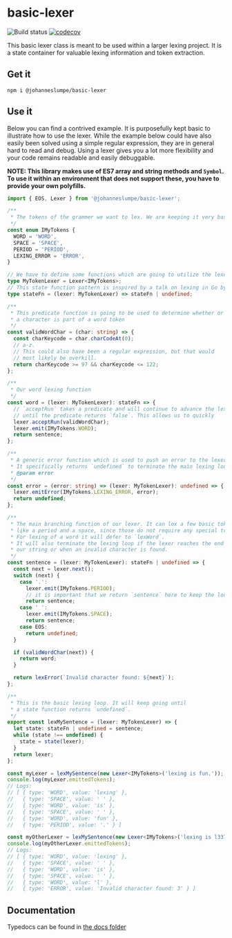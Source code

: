 # basic-lexer

![Build status](https://travis-ci.org/johanneslumpe/basic-lexer.svg?branch=master)
[![codecov](https://codecov.io/gh/johanneslumpe/basic-lexer/branch/master/graph/badge.svg)](https://codecov.io/gh/johanneslumpe/basic-lexer)

This basic lexer class is meant to be used within a larger lexing project. It is a state container for valuable lexing information and token extraction.

## Get it

`npm i @johanneslumpe/basic-lexer`

## Use it

Below you can find a contrived example. It is purposefully kept basic to illustrate how to use the lexer. While the example below could have also easily been solved using a simple regular expression, they are in general hard to read and debug. Using a lexer gives you a lot more flexibility and your code remains readable and easily debuggable.

**NOTE: This library makes use of ES7 array and string methods and `Symbol`. To use it within an environment that does not support these, you have to provide your own polyfills.**

```ts
import { EOS, Lexer } from '@johanneslumpe/basic-lexer';

/**
 * The tokens of the grammer we want to lex. We are keeping it very basic here
 */
const enum IMyTokens {
  WORD = 'WORD',
  SPACE = 'SPACE',
  PERIOD = 'PERIOD',
  LEXING_ERROR = 'ERROR',
}

// We have to define some functions which are going to utilize the lexer to tokenize a string.
type MyTokenLexer = Lexer<IMyTokens>;
// This state function pattern is inspired by a talk on lexing in Go by Rob Pike.
type stateFn = (lexer: MyTokenLexer) => stateFn | undefined;

/**
 * This predicate function is going to be used to determine whether or not
 * a character is part of a word token
 */
const validWordChar = (char: string) => {
  const charKeycode = char.charCodeAt(0);
  // a-z.
  // This could also have been a regular expression, but that would
  // most likely be overkill.
  return charKeycode >= 97 && charKeycode <= 122;
};

/**
 * Our word lexing function
 */
const word = (lexer: MyTokenLexer): stateFn => {
  // `acceptRun` takes a predicate and will continue to advance the lexer's reading position
  // until the predicate returns `false`. This allows us to quickly
  lexer.acceptRun(validWordChar);
  lexer.emit(IMyTokens.WORD);
  return sentence;
};

/**
 * A generic error function which is used to push an error to the lexer's token array.
 * It specifically returns `undefined` to terminate the main lexing loop
 * @param error
 */
const error = (error: string) => (lexer: MyTokenLexer): undefined => {
  lexer.emitError(IMyTokens.LEXING_ERROR, error);
  return undefined;
};

/**
 * The main branching function of our lexer. It can lex a few basic tokens
 * like a period and a space, since those do not require any special treatment.
 * For lexing of a word it will defer to `lexWord`.
 * It will also terminate the lexing loop if the lexer reaches the end of
 * our string or when an invalid character is found.
 */
const sentence = (lexer: MyTokenLexer): stateFn | undefined => {
  const next = lexer.next();
  switch (next) {
    case '.':
      lexer.emit(IMyTokens.PERIOD);
      // it is important that we return `sentence` here to keep the loop running
      return sentence;
    case ' ':
      lexer.emit(IMyTokens.SPACE);
      return sentence;
    case EOS:
      return undefined;
  }

  if (validWordChar(next)) {
    return word;
  }

  return lexError(`Invalid character found: ${next}`);
};

/**
 * This is the basic lexing loop. It will keep going until
 * a state function returns `undefined`.
 */
export const lexMySentence = (lexer: MyTokenLexer) => {
  let state: stateFn | undefined = sentence;
  while (state !== undefined) {
    state = state(lexer);
  }
  return lexer;
};

const myLexer = lexMySentence(new Lexer<IMyTokens>('lexing is fun.'));
console.log(myLexer.emittedTokens);
// Logs:
// [ { type: 'WORD', value: 'lexing' },
//   { type: 'SPACE', value: ' ' },
//   { type: 'WORD', value: 'is' },
//   { type: 'SPACE', value: ' ' },
//   { type: 'WORD', value: 'fun' },
//   { type: 'PERIOD', value: '.' } ]

const myOtherLexer = lexMySentence(new Lexer<IMyTokens>('lexing is l337.'));
console.log(myOtherLexer.emittedTokens);
// Logs:
// [ { type: 'WORD', value: 'lexing' },
//   { type: 'SPACE', value: ' ' },
//   { type: 'WORD', value: 'is' },
//   { type: 'SPACE', value: ' ' },
//   { type: 'WORD', value: 'l' },
//   { type: 'ERROR', value: 'Invalid character found: 3' } ]

```

## Documentation

Typedocs can be found in [the docs folder](docs/README.md)